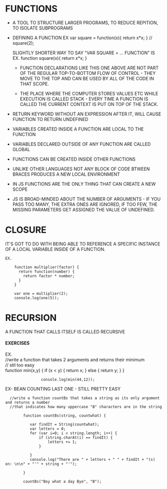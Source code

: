 FUNCTIONS
=========
   + A TOOL TO STRUCTURE LARGER PROGRAMS, TO REDUCE REPITION, TO ISOLATE SUBPROGRAMS

   + DEFINING A FUNCTION
        EX
          var square = function(x){
            return x*x;
          }
        // square(2);
        
        SLIGHTLY SHORTER WAY TO SAY "VAR SQUARE =  ... FUNCTION" IS
        EX.
              function square(x){
                return x*x;
              }
       
       -  FUNCTION DECLARATIONS LIKE THIS ONE ABOVE ARE NOT PART OF THE REGULAR TOP-TO-BOTTOM FLOW OF CONTROL - THEY
          MOVE TO THE TOP AND CAN BE USED BY ALL OF THE CODE IN THAT SCOPE.
          
      -   THE PLACE WHERE THE COMPUTER STORES VALUES ETC WHILE EXECUTION IS CALLED STACK - EVERY TIME A FUNCTION IS CALLED
          THE CURRENT CONTEXT IS PUT ON TOP OF THE STACK.
        
        
        
        
   + RETURN KEYWORD WITHOUT AN EXPRESSION AFTER IT, WILL CAUSE FUNCTION TO RETURN UNDEFINED
    
   + VARIABLES CREATED INSIDE A FUNCTION ARE LOCAL TO THE FUNCTION
    
   + VARIABLES DECLARED OUTSIDE OF ANY FUNCTION ARE CALLED GLOBAL
    
   + FUNCTIONS CAN BE CREATED INSIDE OTHER FUNCTIONS
    
   + UNLIKE OTHER LANGUAGES NOT ANY BLOCK OF CODE BTWEEN BRACES PRODUCES A NEW LOCAL ENVIRONMENT
    
   + IN JS FUNCTIONS ARE THE ONLY THING THAT CAN CREATE A NEW SCOPE
    
   + JS IS BROAD-MINDED ABOUT THE NUMBER OF ARGUMENTS - IF YOU PASS TOO MANY, THE EXTRA ONES ARE IGNORED, 
      IF TOO FEW, THE MISSING PARAMETERS GET ASSIGNED THE VALUE OF UNDEFINED.
      
      
      
CLOSURE
=======

  IT'S GOT TO DO WITH BEING ABLE TO REFERENCE A SPECIFIC INSTANCE OF A LOCAL VARIABLE INSIDE OF A FUNCTION.
    
    EX.
    
        function multiplier(factor) {
          return function(number) {
            return factor * number;
          }
        }
        
        var one = multiplier(2);
        console.log(one(5));
    
    
RECURSION
=========
  A FUNCTION THAT CALLS ITSELF IS CALLED RECURSIVE
    
    
#### EXERCISES
 
   EX.         
         //write a function that takes 2 arguments and returns their minimum          
         // stil too easy        
                    function min(x,y) {
                        if (x < y) {
                            return x;
                        } else {
                            return y;
                        }
                    }
                    
                    console.log(min(44,12));

    
    
   EX- BEAN COUNTING LAST ONE - STILL PRETTY EASY        
    
      //write a function countBs that takes a string as its only argument and returns a number        
      //that indicates how many uppercase "B" characters are in the string       
                
            function countBs(string, countwhat) {
                
               var findIt = String(countwhat);
               var letters = 0;
               for (var i=0; i < string.length; i++) {
                   if (string.charAt(i) == findIt) {
                       letters += 1;
                   }

               }
               console.log("There are " + letters + " " + findIt + "(s) on: \n\n" + "'" + string + "'");
                
            }
                
            countBs("Boy what a day Bye", "B");
                    
    
    
    
    
    
    
    
    
    
    
    
    
    
    
    
    
    
    
    
    
    
    
    
    
    
    
    
    
    
    
    
    
    
    
    
    
    
    
    
    
    
    
    
    
    
    
